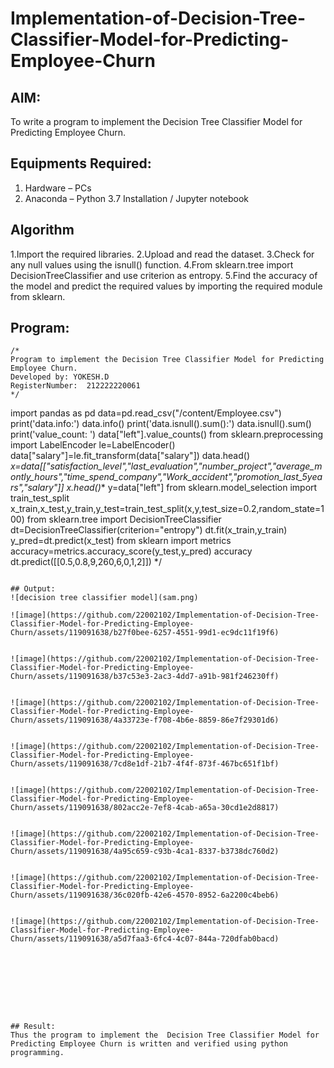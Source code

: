 # Implementation-of-Decision-Tree-Classifier-Model-for-Predicting-Employee-Churn
## AIM:
To write a program to implement the Decision Tree Classifier Model for Predicting Employee Churn.
## Equipments Required:
1. Hardware – PCs
2. Anaconda – Python 3.7 Installation / Jupyter notebook

## Algorithm


1.Import the required libraries.
2.Upload and read the dataset.
3.Check for any null values using the isnull() function.
4.From sklearn.tree import DecisionTreeClassifier and use criterion as entropy.
5.Find the accuracy of the model and predict the required values by importing the required module from sklearn.



## Program:
```
/*
Program to implement the Decision Tree Classifier Model for Predicting Employee Churn.
Developed by: YOKESH.D
RegisterNumber:  212222220061
*/
```
import pandas as pd
data=pd.read_csv("/content/Employee.csv")
print('data.info:')
data.info()
print('data.isnull().sum():')
data.isnull().sum()
print('value_count: ')
data["left"].value_counts()
from sklearn.preprocessing import LabelEncoder
le=LabelEncoder()
data["salary"]=le.fit_transform(data["salary"])
data.head()
*x=data[["satisfaction_level","last_evaluation","number_project","average_montly_hours","time_spend_company","Work_accident","promotion_last_5years","salary"]]
x.head()**
y=data["left"]
from sklearn.model_selection import train_test_split
x_train,x_test,y_train,y_test=train_test_split(x,y,test_size=0.2,random_state=100)
from sklearn.tree import DecisionTreeClassifier
dt=DecisionTreeClassifier(criterion="entropy")
dt.fit(x_train,y_train)
y_pred=dt.predict(x_test)
from sklearn import metrics
accuracy=metrics.accuracy_score(y_test,y_pred)
accuracy
dt.predict([[0.5,0.8,9,260,6,0,1,2]])
*/
```

## Output:
![decision tree classifier model](sam.png)

![image](https://github.com/22002102/Implementation-of-Decision-Tree-Classifier-Model-for-Predicting-Employee-Churn/assets/119091638/b27f0bee-6257-4551-99d1-ec9dc11f19f6)


![image](https://github.com/22002102/Implementation-of-Decision-Tree-Classifier-Model-for-Predicting-Employee-Churn/assets/119091638/b37c53e3-2ac3-4dd7-a91b-981f246230ff)


![image](https://github.com/22002102/Implementation-of-Decision-Tree-Classifier-Model-for-Predicting-Employee-Churn/assets/119091638/4a33723e-f708-4b6e-8859-86e7f29301d6)


![image](https://github.com/22002102/Implementation-of-Decision-Tree-Classifier-Model-for-Predicting-Employee-Churn/assets/119091638/7cd8e1df-21b7-4f4f-873f-467bc651f1bf)


![image](https://github.com/22002102/Implementation-of-Decision-Tree-Classifier-Model-for-Predicting-Employee-Churn/assets/119091638/802acc2e-7ef8-4cab-a65a-30cd1e2d8817)


![image](https://github.com/22002102/Implementation-of-Decision-Tree-Classifier-Model-for-Predicting-Employee-Churn/assets/119091638/4a95c659-c93b-4ca1-8337-b3738dc760d2)


![image](https://github.com/22002102/Implementation-of-Decision-Tree-Classifier-Model-for-Predicting-Employee-Churn/assets/119091638/36c020fb-42e6-4570-8952-6a2200c4beb6)


![image](https://github.com/22002102/Implementation-of-Decision-Tree-Classifier-Model-for-Predicting-Employee-Churn/assets/119091638/a5d7faa3-6fc4-4c07-844a-720dfab0bacd)









## Result:
Thus the program to implement the  Decision Tree Classifier Model for Predicting Employee Churn is written and verified using python programming.
